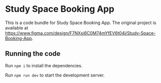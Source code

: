 
  # Study Space Booking App

  This is a code bundle for Study Space Booking App. The original project is available at https://www.figma.com/design/F7NXsi6C0M74mYfEV6t04i/Study-Space-Booking-App.

  ## Running the code

  Run `npm i` to install the dependencies.

  Run `npm run dev` to start the development server.
  